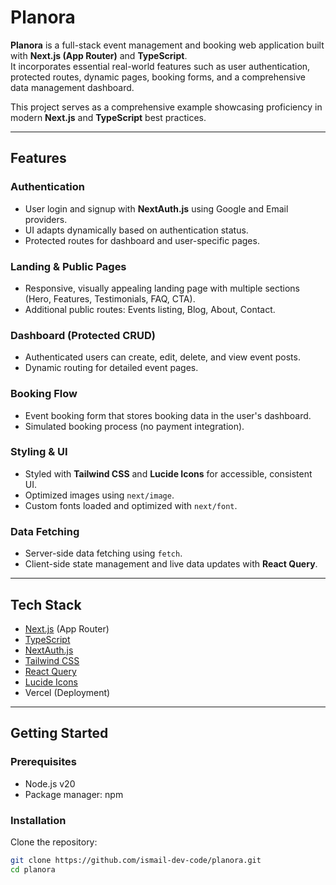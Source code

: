 # **Planora**

**Planora** is a full-stack event management and booking web application built with **Next.js (App Router)** and **TypeScript**.  
It incorporates essential real-world features such as user authentication, protected routes, dynamic pages, booking forms, and a comprehensive data management dashboard.

This project serves as a comprehensive example showcasing proficiency in modern **Next.js** and **TypeScript** best practices.

---

## **Features**

### Authentication
- User login and signup with **NextAuth.js** using Google and Email providers.
- UI adapts dynamically based on authentication status.
- Protected routes for dashboard and user-specific pages.

### Landing & Public Pages
- Responsive, visually appealing landing page with multiple sections (Hero, Features, Testimonials, FAQ, CTA).
- Additional public routes: Events listing, Blog, About, Contact.

### Dashboard (Protected CRUD)
- Authenticated users can create, edit, delete, and view event posts.
- Dynamic routing for detailed event pages.

### Booking Flow
- Event booking form that stores booking data in the user's dashboard.
- Simulated booking process (no payment integration).

### Styling & UI
- Styled with **Tailwind CSS** and **Lucide Icons** for accessible, consistent UI.
- Optimized images using `next/image`.
- Custom fonts loaded and optimized with `next/font`.

### Data Fetching
- Server-side data fetching using `fetch`.
- Client-side state management and live data updates with **React Query**.

---

## **Tech Stack**

- [Next.js](https://nextjs.org/) (App Router)
- [TypeScript](https://www.typescriptlang.org/)
- [NextAuth.js](https://next-auth.js.org/)
- [Tailwind CSS](https://tailwindcss.com/)
- [React Query](https://tanstack.com/query/latest)
- [Lucide Icons](https://lucide.dev/)
- Vercel (Deployment)

---

## **Getting Started**

### Prerequisites

- Node.js v20 
- Package manager: npm

### Installation

Clone the repository:

```bash
git clone https://github.com/ismail-dev-code/planora.git
cd planora

